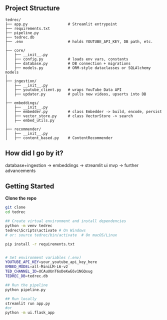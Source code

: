 ## Project Structure

    tedrec/
    ├── app.py                  # Streamlit entrypoint
    ├── requirements.txt
    ├── pipeline.py
    ├── tedrec.db
    ├── .env                    # holds YOUTUBE_API_KEY, DB path, etc.
    │
    ├── core/
    │   ├── __init__.py
    │   ├── config.py           # loads env vars, constants
    │   ├── database.py         # DB connection + migrations
    │   ├── models.py           # ORM-style dataclasses or SQLAlchemy models
    │
    ├── ingestion/
    │   ├── __init__.py
    │   ├── youtube_client.py   # wraps YouTube Data API
    │   ├── updater.py          # pulls new videos, upserts into DB
    │
    ├── embeddings/
    │   ├── __init__.py
    │   ├── embedder.py         # class Embedder -> build, encode, persist
    │   ├── vector_store.py     # class VectorStore -> search 
    │   ├── embed_utils.py     
    │
    ├── recommender/
    │   ├── __init__.py
    │   ├── content_based.py    # ContentRecommender



## How did I go by it?
database+ingestion -> embeddings -> streamlit ui mvp -> further advancements


## Getting Started
**Clone the repo**
```bash
git clone
cd tedrec

## Create virtual environment and install dependencies
python -m venv tedrec
tedrec\Scripts\activate # On Windows
# or: source tedrec/bin/activate  # On macOS/Linux

pip install -r requirements.txt


# Set environment variables (.env)
YOUTUBE_API_KEY=your_youtube_api_key_here
EMBED_MODEL=all-MiniLM-L6-v2
TED_CHANNEL_ID=UCAuUUnT6oDeKwE6v1NGQxug
TEDREC_DB=tedrec.db

## Run the pipeline
python pipeline.py

## Run locally
streamlit run app.py
#or
python -m ui.flask_app